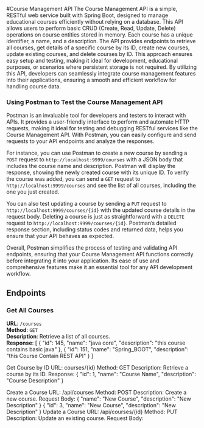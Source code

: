 
#Course Management API
The Course Management API is a simple, RESTful web service built with Spring Boot, designed to manage educational courses efficiently without relying on a database. This API allows users to perform basic CRUD (Create, Read, Update, Delete) operations on course entities stored in memory. Each course has a unique identifier, a name, and a description. The API provides endpoints to retrieve all courses, get details of a specific course by its ID, create new courses, update existing courses, and delete courses by ID. This approach ensures easy setup and testing, making it ideal for development, educational purposes, or scenarios where persistent storage is not required. By utilizing this API, developers can seamlessly integrate course management features into their applications, ensuring a smooth and efficient workflow for handling course data.


### Using Postman to Test the Course Management API

Postman is an invaluable tool for developers and testers to interact with APIs. It provides a user-friendly interface to perform and automate HTTP requests, making it ideal for testing and debugging RESTful services like the Course Management API. With Postman, you can easily configure and send requests to your API endpoints and analyze the responses.

For instance, you can use Postman to create a new course by sending a `POST` request to `http://localhost:9999/courses` with a JSON body that includes the course name and description. Postman will display the response, showing the newly created course with its unique ID. To verify the course was added, you can send a `GET` request to `http://localhost:9999/courses` and see the list of all courses, including the one you just created.

You can also test updating a course by sending a `PUT` request to `http://localhost:9999/courses/{id}` with the updated course details in the request body. Deleting a course is just as straightforward with a `DELETE` request to `http://localhost:9999/courses/{id}`. Postman’s detailed response section, including status codes and returned data, helps you ensure that your API behaves as expected.

Overall, Postman simplifies the process of testing and validating API endpoints, ensuring that your Course Management API functions correctly before integrating it into your application. Its ease of use and comprehensive features make it an essential tool for any API development workflow.





## Endpoints

### Get All Courses

**URL**: `/courses`  
**Method**: `GET`  
**Description**: Retrieve a list of all courses.  
**Response**:
[
  {
    "id": 145,
    "name": "java core",
    "description": "this course contains basic java"
  },
  {
    "id": 151,
    "name": "Spring_BOOT",
    "description": "this Course Contain REST API"
  }
]

Get Course by ID
URL: courses/{id}
Method: GET
Description: Retrieve a course by its ID.
Response:
{
  "id": 1,
  "name": "Course Name",
  "description": "Course Description"
}

Create a Course
URL: /api/courses
Method: POST
Description: Create a new course.
Request Body:
{
  "name": "New Course",
  "description": "New Description"
}
{
  "id": 3,
  "name": "New Course",
  "description": "New Description"
}
Update a Course
URL: /api/courses/{id}
Method: PUT
Description: Update an existing course.
Request Body:

